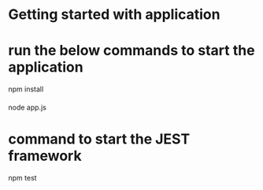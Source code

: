 # Getting started with application

# run the below commands to start the application

npm install
####
node app.js


# command to start the JEST framework
npm test
